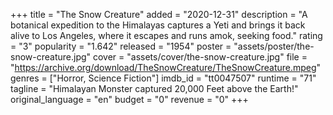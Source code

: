 +++
title = "The Snow Creature"
added = "2020-12-31"
description = "A botanical expedition to the Himalayas captures a Yeti and brings it back alive to Los Angeles, where it escapes and runs amok, seeking food."
rating = "3"
popularity = "1.642"
released = "1954"
poster = "assets/poster/the-snow-creature.jpg"
cover = "assets/cover/the-snow-creature.jpg"
file = "https://archive.org/download/TheSnowCreature/TheSnowCreature.mpeg"
genres = ["Horror, Science Fiction"]
imdb_id = "tt0047507"
runtime = "71"
tagline = "Himalayan Monster captured 20,000 Feet above the Earth!"
original_language = "en"
budget = "0"
revenue = "0"
+++